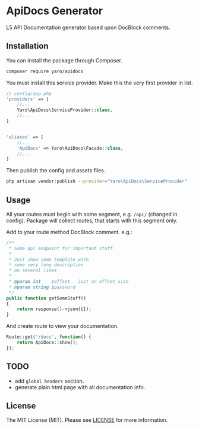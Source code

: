 # ApiDocs Generator

L5 API Documentation generator based upon DocBlock comments.


## Installation 

You can install the package through Composer.
```bash
composer require yaro/apidocs
```
You must install this service provider. Make this the very first provider in list.
```php
// config/app.php
'providers' => [
    //...
    Yaro\ApiDocs\ServiceProvider::class,
    //...
]


'aliases' => [
    //...
    'ApiDocs' => Yaro\ApiDocs\Facade::class,
    //...
]
```

Then publish the config and assets files.
```bash
php artisan vendor:publish --provider="Yaro\ApiDocs\ServiceProvider"
```


## Usage
All your routes must begin with some segment, e.g. ```/api/``` (changed in config). 
Package will collect routes, that starts with this segment only.

Add to your route method DocBlock comment. 
e.g.:
```php
/**
 * Some api endpoint for important stuff.
 * 
 * Just show some template with     
 * some very long description    
 * on several lines
 * 
 * @param int    $offset   Just an offset size
 * @param string $password 
 */
public function getSomeStuff()
{
    return response()->json([]);
}
```

And create route to view your documentation.
```php
Route::get('/docs', function() {
    return ApiDocs::show();
});
```


## TODO
- add `global headers` section.
- generate plain html page with all documentation info.


## License
The MIT License (MIT). Please see [LICENSE](https://github.com/Cherry-Pie/ApiDocs/blob/master/LICENSE) for more information.